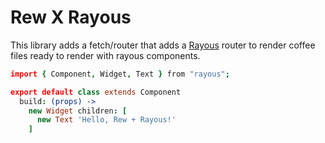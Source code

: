# Rew X Rayous
This library adds a fetch/router that adds a [Rayous](https://github.com/kevinj045/guilib) router to render coffee files ready to render with rayous components.

```coffee
import { Component, Widget, Text } from "rayous";

export default class extends Component
  build: (props) ->
    new Widget children: [
      new Text 'Hello, Rew + Rayous!'
    ]
```